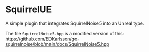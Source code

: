 # SquirrelUE

A simple plugin that integrates SquirrelNoise5 into an Unreal type.

The file `SquirrelNoise5.hpp` is a modified version of this: 
https://github.com/EDKarlsson/go-squirrelnoise/blob/main/docs/SquirrelNoise5.hpp
